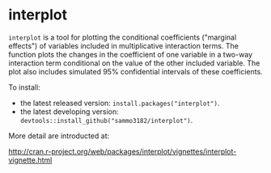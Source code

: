 interplot
=========

`interplot` is a tool for plotting the conditional coefficients ("marginal effects") of variables included in multiplicative interaction terms. The function plots the changes in the coefficient of one variable in a two-way interaction term conditional on the value of the other included variable. The plot also includes simulated 95% confidential intervals of these coefficients.

To install:


* the latest released version: `install.packages("interplot")`.
* the latest developing version: `devtools::install_github("sammo3182/interplot")`.



More detail are introducted at:

http://cran.r-project.org/web/packages/interplot/vignettes/interplot-vignette.html
